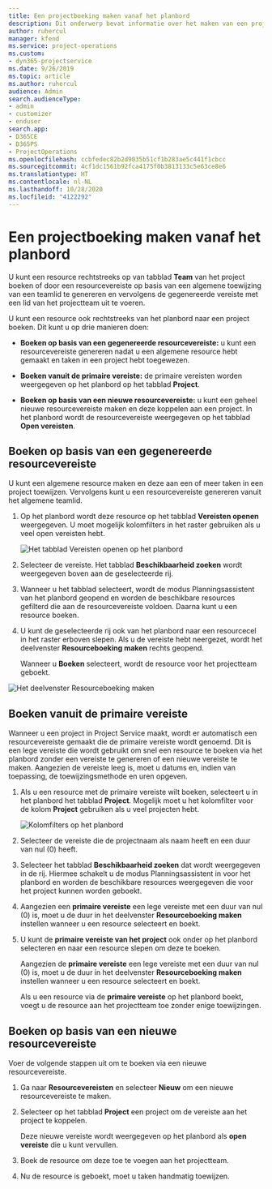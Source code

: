 ```yaml
---
title: Een projectboeking maken vanaf het planbord
description: Dit onderwerp bevat informatie over het maken van een projectboeking via het planbord.
author: ruhercul
manager: kfend
ms.service: project-operations
ms.custom:
- dyn365-projectservice
ms.date: 9/26/2019
ms.topic: article
ms.author: ruhercul
audience: Admin
search.audienceType:
- admin
- customizer
- enduser
search.app:
- D365CE
- D365PS
- ProjectOperations
ms.openlocfilehash: ccbfedec82b2d9035b51cf1b283ae5c441f1cbcc
ms.sourcegitcommit: 4cf1dc1561b92fca4175f0b3813133c5e63ce8e6
ms.translationtype: HT
ms.contentlocale: nl-NL
ms.lasthandoff: 10/28/2020
ms.locfileid: "4122292"
---
```

# <a name="create-a-project-booking-from-the-schedule-board"></a>Een projectboeking maken vanaf het planbord

U kunt een resource rechtstreeks op van tabblad **Team** van het project boeken of door een resourcevereiste op basis van een algemene toewijzing van een teamlid te genereren en vervolgens de gegenereerde vereiste met een lid van het projectteam uit te voeren.

U kunt een resource ook rechtstreeks van het planbord naar een project boeken. Dit kunt u op drie manieren doen:

- **Boeken op basis van een gegenereerde resourcevereiste:** u kunt een resourcevereiste genereren nadat u een algemene resource hebt gemaakt en taken in een project hebt toegewezen.

- **Boeken vanuit de primaire vereiste:** de primaire vereisten worden weergegeven op het planbord op het tabblad **Project**. 

- **Boeken op basis van een nieuwe resourcevereiste:** u kunt een geheel nieuwe resourcevereiste maken en deze koppelen aan een project. In het planbord wordt de resourcevereiste weergegeven op het tabblad **Open vereisten**.

## <a name="book-from-a-generated-resource-requirement"></a>Boeken op basis van een gegenereerde resourcevereiste

U kunt een algemene resource maken en deze aan een of meer taken in een project toewijzen. Vervolgens kunt u een resourcevereiste genereren vanuit het algemene teamlid. 

1.  Op het planbord wordt deze resource op het tabblad **Vereisten openen** weergegeven. U moet mogelijk kolomfilters in het raster gebruiken als u veel open vereisten hebt. 

    ![Het tabblad Vereisten openen op het planbord](media/FAQ-Project-Booking-Schedule-Board-1.png "Schermafbeelding van tabel met boekingen en toewijzingen")

2. Selecteer de vereiste. Het tabblad **Beschikbaarheid zoeken** wordt weergegeven boven aan de geselecteerde rij.
 
3. Wanneer u het tabblad selecteert, wordt de modus Planningsassistent van het planbord geopend en worden de beschikbare resources gefilterd die aan de resourcevereiste voldoen. Daarna kunt u een resource boeken.

4. U kunt de geselecteerde rij ook van het planbord naar een resourcecel in het raster erboven slepen. Als u de vereiste hebt neergezet, wordt het deelvenster **Resourceboeking maken** rechts geopend.

    Wanneer u **Boeken** selecteert, wordt de resource voor het projectteam geboekt.

![Het deelvenster Resourceboeking maken](media/FAQ-Project-Booking-Schedule-Board-6.png "")
 

## <a name="book-from-the-primary-requirement"></a>Boeken vanuit de primaire vereiste

Wanneer u een project in Project Service maakt, wordt er automatisch een resourcevereiste gemaakt die de primaire vereiste wordt genoemd. Dit is een lege vereiste die wordt gebruikt om snel een resource te boeken via het planbord zonder een vereiste te genereren of een nieuwe vereiste te maken. Aangezien de vereiste leeg is, moet u datums en, indien van toepassing, de toewijzingsmethode en uren opgeven. 

1. Als u een resource met de primaire vereiste wilt boeken, selecteert u in het planbord het tabblad **Project**. Mogelijk moet u het kolomfilter voor de kolom **Project** gebruiken als u veel projecten hebt.

   ![Kolomfilters op het planbord](media/FAQ-Project-Booking-Schedule-Board-2.png "Schermafbeelding van tabel met boekingen en toewijzingen")

2. Selecteer de vereiste die de projectnaam als naam heeft en een duur van nul (0) heeft.

3. Selecteer het tabblad **Beschikbaarheid zoeken** dat wordt weergegeven in de rij. Hiermee schakelt u de modus Planningsassistent in voor het planbord en worden de beschikbare resources weergegeven die voor het project kunnen worden geboekt.

4. Aangezien een **primaire vereiste** een lege vereiste met een duur van nul (0) is, moet u de duur in het deelvenster **Resourceboeking maken** instellen wanneer u een resource selecteert en boekt.

5. U kunt de **primaire vereiste van het project** ook onder op het planbord selecteren en naar een resource slepen om deze te boeken.
 
    Aangezien de **primaire vereiste** een lege vereiste met een duur van nul (0) is, moet u de duur in het deelvenster **Resourceboeking maken** instellen wanneer u een resource selecteert en boekt.
 
    Als u een resource via de **primaire vereiste** op het planbord boekt, voegt u de resource aan het projectteam toe zonder enige toewijzingen.
 
## <a name="book-from-a-new-resource-requirement"></a>Boeken op basis van een nieuwe resourcevereiste
Voer de volgende stappen uit om te boeken via een nieuwe resourcevereiste. 

1. Ga naar **Resourcevereisten** en selecteer **Nieuw** om een nieuwe resourcevereiste te maken.

2. Selecteer op het tabblad **Project** een project om de vereiste aan het project te koppelen.
 
    Deze nieuwe vereiste wordt weergegeven op het planbord als **open vereiste** die u kunt vervullen.

3. Boek de resource om deze toe te voegen aan het projectteam.

4. Nu de resource is geboekt, moet u taken handmatig toewijzen.

